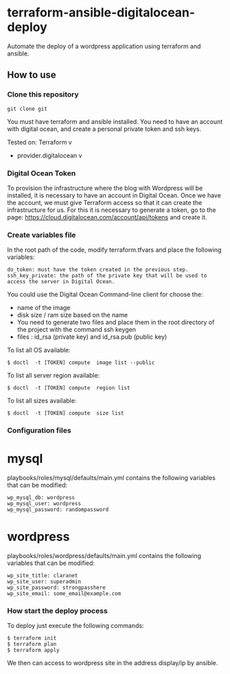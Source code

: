# terraform-ansible-digitalocean-deploy

Automate the deploy of a wordpress application using terraform and ansible.

## How to use
### Clone this repository

```
git clone git
```

You must have terraform and ansible installed.
You need to have an account with digital ocean, and create a personal private token and ssh keys.

Tested on:
Terraform v
+ provider.digitalocean v

### Digital Ocean Token

To provision the infrastructure where the blog with Wordpress will be installed, it is necessary to have an account in Digital Ocean.
Once we have the account, we must give Terraform access so that it can create the infrastructure for us.
For this it is necessary to generate a token, go to the page: https://cloud.digitalocean.com/account/api/tokens and create it.

### Create variables file
In the root path of the code, modify terraform.tfvars and place the following variables:
```
do_token: must have the token created in the previous step.
ssh_key_private: the path of the private key that will be used to access the server in Digital Ocean.
```
You could use the Digital Ocean Command-line client for choose the:
- name of the image
- disk size / ram size based on the name
- You need to generate two files and place them in the root directory of the project with the command ssh keygen
- files : id_rsa (private key) and id_rsa.pub (public key)

To list all OS available:
```
$ doctl  -t [TOKEN] compute  image list --public
```

To list all server region available:
```
$ doctl  -t [TOKEN] compute  region list
```

To list all sizes available:
```
$ doctl  -t [TOKEN] compute  size list
```

### Configuration files
# mysql
playbooks/roles/mysql/defaults/main.yml contains the following variables that can be modified:

```
wp_mysql_db: wordpress
wp_mysql_user: wordpress
wp_mysql_password: randompassword
```
# wordpress

playbooks/roles/wordpress/defaults/main.yml contains the following variables that can be modified:
```
wp_site_title: claranet
wp_site_user: superadmin
wp_site_password: strongpasshere
wp_site_email: some_email@example.com
```

### How start the deploy process

To deploy just execute the following commands:
```
$ terraform init
$ terraform plan
$ terraform apply
```
We then can access to wordpress site in the address display/ip by ansible.